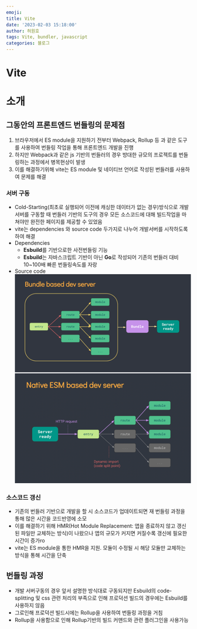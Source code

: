 ```yaml
---
emoji:
title: Vite
date: '2023-02-03 15:18:00'
author: 허원호
tags: Vite, bundler, javascript
categories: 블로그
---
```


# Vite

# 소개

## 그동안의 프론트엔드 번들링의 문제점

1. 브라우저에서 ES module을 지원하기 전부터 Webpack, Rollup 등 과 같은 도구를 사용하여 번들링 작업을 통해 프론트엔드 개발을 진행
2. 하지만 Webpack과 같은 js 기반의 번들러의 경우 방대한 규모의 프로젝트를 번들링하는 과정에서 병목현상이 발생
3. 이를 해결하기위해 vite는 ES module 및 네이티브 언어로 작성된 번들러를 사용하여 문제를 해결

### 서버 구동

- Cold-Starting(최초로 실행되어 이전에 캐싱한 데이터가 없는 경우)방식으로 개발서버를 구동할 때 번들러 기반의 도구의 경우 모든 소스코드에 대해 빌드작업을 마쳐야만 완전한 페이지를 제공할 수 있었음
- vite는 dependencies 와 source code 두가지로 나누어 개발서버를 시작하도록 하여 해결
- Dependencies
  - **Esbuild**를 기반으로한 사전번들링 기능
  - **Esbuild**는 자바스크립트 기반이 아닌 **Go**로 작성되어 기존의 번들러 대비 10~100배 빠른 번들링속도를 자랑
- Source code
  ![Untitled](Untitled.png)
  ![Untitled](Untitled_1.png)

### 소스코드 갱신

- 기존의 번들러 기반으로 개발을 할 시 소스코드가 업데이트되면 재 번들링 과정을 통해 많은 시간을 코드반영에 소모
- 이를 해결하기 위해 HMR(Hot Module Replacement: 앱을 종료하지 않고 갱신된 파일만 교체하는 방식)이 나왔으나 앱의 규모가 커지면 커질수록 갱신에 필요한 시간이 증가ro
- vite는 ES module을 통한 HMR을 지원. 모듈이 수정될 시 해당 모듈만 교체하는 방식을 통해 시간을 단축

## 번들링 과정

- 개발 서버구동의 경우 앞서 설명한 방식대로 구동되지만 Esbuild의 code-splitting 및 css 관련 처리의 부족으로 인해 프로덕션 빌드의 경우에는 Esbuild를 사용하지 않음
- 그로인해 프로덕션 빌드시에는 Rollup을 사용하여 번들링 과정을 거침
- Rollup을 사용함으로 인해 Rollup기반의 빌드 커맨드와 관련 플러그인을 사용가능
